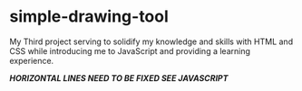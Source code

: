 # simple-drawing-tool
My Third project serving to solidify my knowledge and skills with HTML and CSS while introducing me to JavaScript and providing a learning experience.  


***HORIZONTAL LINES NEED TO BE FIXED SEE JAVASCRIPT***
